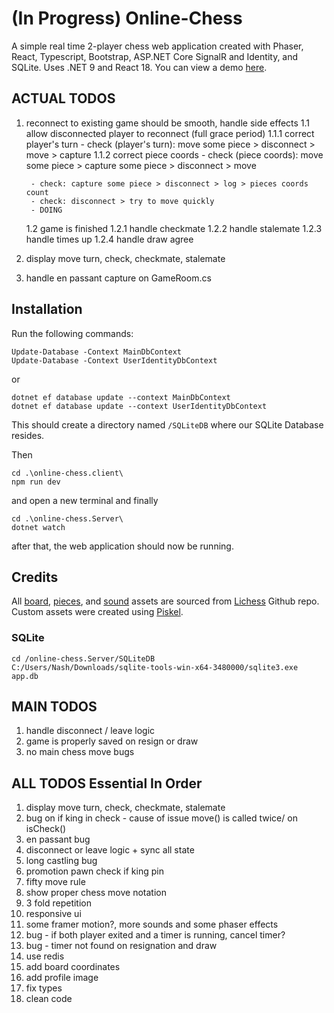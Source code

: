 # (In Progress) Online-Chess
A simple real time 2-player chess web application created with Phaser, React, Typescript, Bootstrap, ASP.NET Core SignalR and Identity, and SQLite. Uses .NET 9 and React 18.
You can view a demo [here](https://github.com/nashie1004/online-chess).

## ACTUAL TODOS
1. reconnect to existing game should be smooth, handle side effects
    1.1 allow disconnected player to reconnect (full grace period)
        1.1.1 correct player's turn - check (player's turn): move some piece > disconnect > move > capture
        1.1.2 correct piece coords - check (piece coords): move some piece > capture some piece > disconnect > move

        - check: capture some piece > disconnect > log > pieces coords count 
        - check: disconnect > try to move quickly 
        - DOING

    1.2 game is finished
        1.2.1 handle checkmate
        1.2.2 handle stalemate
        1.2.3 handle times up
        1.2.4 handle draw agree
    
2. display move turn, check, checkmate, stalemate
3. handle en passant capture on GameRoom.cs

## Installation

Run the following commands:
```
Update-Database -Context MainDbContext
Update-Database -Context UserIdentityDbContext
```
or
```
dotnet ef database update --context MainDbContext
dotnet ef database update --context UserIdentityDbContext
```
This should create a directory named `/SQLiteDB` where our SQLite Database resides.

Then
```
cd .\online-chess.client\
npm run dev
```
and open a new terminal and finally
```
cd .\online-chess.Server\
dotnet watch
```
after that, the web application should now be running.

## Credits
All [board](https://github.com/lichess-org/lila/blob/master/public/images/board/), [pieces](https://github.com/lichess-org/lila/blob/master/public/piece/), and [sound](https://github.com/lichess-org/lila/blob/master/public/sound/) assets are sourced from [Lichess](https://github.com/lichess-org/lila) Github repo. Custom assets were created using [Piskel](https://www.piskelapp.com/).


### SQLite
```
cd /online-chess.Server/SQLiteDB
C:/Users/Nash/Downloads/sqlite-tools-win-x64-3480000/sqlite3.exe app.db
```

## MAIN TODOS
1. handle disconnect / leave logic
2. game is properly saved on resign or draw
3. no main chess move bugs

## ALL TODOS Essential In Order 
1. display move turn, check, checkmate, stalemate
2. bug on if king in check - cause of issue move() is called twice/ on isCheck()
3. en passant bug
4. disconnect or leave logic + sync all state
5. long castling bug
6. promotion pawn check if king pin
8. fifty move rule
9. show proper chess move notation
10. 3 fold repetition
11. responsive ui
12. some framer motion?, more sounds and some phaser effects
13. bug - if both player exited and a timer is running, cancel timer?
14. bug - timer not found on resignation and draw
15. use redis
16. add board coordinates
17. add profile image
18. fix types
19. clean code
